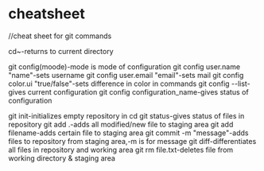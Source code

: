 # cheatsheet
//cheat sheet for git commands

cd~-returns to current directory

git config(moode)-mode is mode of configuration
git config user.name "name"-sets username
git config user.email "email"-sets mail
git config color.ui "true/false"-sets difference in color in commands
git config --list-gives current configuration
git config configuration_name-gives status of configuration

git init-initializes empty repository in cd
git status-gives status of files in repository
git add .-adds all modified/new file to staging area
git add filename-adds certain file to staging area
git commit -m "message"-adds files to repository from staging area,-m is for message
git diff-differentiates all files in repository and working area
git rm file.txt-deletes file from working directory & staging area
